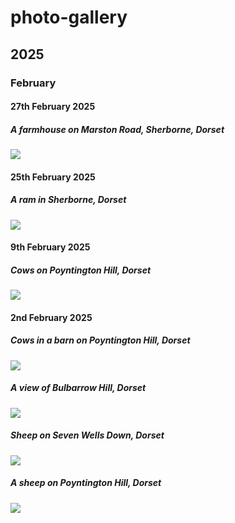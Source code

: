 # photo-gallery

## 2025

### February

#### 27th February 2025

##### A farmhouse on Marston Road, Sherborne, Dorset

![](https://mhenderson.github.io/photo-serve/png/2025/02/farmhouse.png)

#### 25th February 2025

##### A ram in Sherborne, Dorset

![](https://mhenderson.github.io/photo-serve/png/2025/02/ram.png)

#### 9th February 2025

##### Cows on Poyntington Hill, Dorset

![](https://mhenderson.github.io/photo-serve/png/2025/02/cow-family.png)

#### 2nd February 2025

##### Cows in a barn on Poyntington Hill, Dorset

![](https://mhenderson.github.io/photo-serve/png/2025/02/cows.png)

##### A view of Bulbarrow Hill, Dorset

![](https://mhenderson.github.io/photo-serve/png/2025/02/field.png)

##### Sheep on Seven Wells Down, Dorset

![](https://mhenderson.github.io/photo-serve/png/2025/02/hillside.png)

##### A sheep on Poyntington Hill, Dorset

![](https://mhenderson.github.io/photo-serve/png/2025/02/sheep.png)

